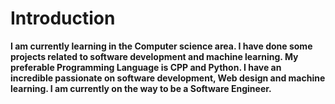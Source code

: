 # Introduction 

**I am currently learning in the Computer science area. I have done some projects related to software development and machine learning. My preferable Programming Language is CPP and Python. I have an incredible passionate on software development, Web design and machine learning. I am currently on the way to be a Software Engineer.**
